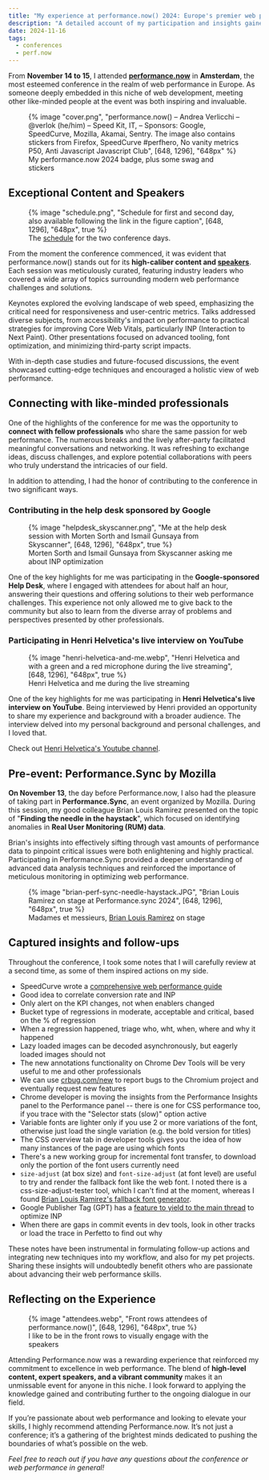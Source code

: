 ```yaml
---
title: "My experience at performance.now() 2024: Europe's premier web performance conference"
description: "A detailed account of my participation and insights gained from attending and contributing to performance.now(), the top web performance conference in Europe."
date: 2024-11-16
tags:
  - conferences
  - perf.now
---
```


From **November 14 to 15**, I attended [**performance.now**](https://www.perfnow.nl/) in **Amsterdam**, the most esteemed conference in the realm of web performance in Europe. As someone deeply embedded in this niche of web development, meeting other like-minded people at the event was both inspiring and invaluable.

<figure>
	{% image "cover.png", "performance.now() – Andrea Verlicchi – @verlok (he/him) – Speed Kit, IT, – Sponsors: Google, SpeedCurve, Mozilla, Akamai, Sentry. The image also contains stickers from Firefox, SpeedCurve #perfhero, No vanity metrics P50, Anti Javascript Javascript Club", [648, 1296], "648px" %}
	<figcaption>My performance.now 2024 badge, plus some swag and stickers</figcaption>
</figure>


## Exceptional Content and Speakers

<figure>
	{% image "schedule.png", "Schedule for first and second day, also available following the link in the figure caption", [648, 1296], "648px", true %}
	<figcaption>The <a href="https://perfnow.nl/schedule">schedule</a> for the two conference days.</figcaption>
</figure>

From the moment the conference commenced, it was evident that performance.now() stands out for its **high-caliber content and [speakers](https://perfnow.nl/speakers)**. Each session was meticulously curated, featuring industry leaders who covered a wide array of topics surrounding modern web performance challenges and solutions. 

Keynotes explored the evolving landscape of web speed, emphasizing the critical need for responsiveness and user-centric metrics. Talks addressed diverse subjects, from accessibility's impact on performance to practical strategies for improving Core Web Vitals, particularly INP (Interaction to Next Paint). Other presentations focused on advanced tooling, font optimization, and minimizing third-party script impacts. 

With in-depth case studies and future-focused discussions, the event showcased cutting-edge techniques and encouraged a holistic view of web performance.

## Connecting with like-minded professionals

One of the highlights of the conference for me was the opportunity to **connect with fellow professionals** who share the same passion for web performance. The numerous breaks and the lively after-party facilitated meaningful conversations and networking. It was refreshing to exchange ideas, discuss challenges, and explore potential collaborations with peers who truly understand the intricacies of our field.

In addition to attending, I had the honor of contributing to the conference in two significant ways. 

### Contributing in the help desk sponsored by Google

<figure>
	{% image "helpdesk_skyscanner.png", "Me at the help desk session with Morten Sorth and Ismail Gunsaya from Skyscanner", [648, 1296], "648px", true %}
	<figcaption>Morten Sorth and Ismail Gunsaya from Skyscanner asking me about INP optimization</figcaption>
</figure>

One of the key highlights for me was participating in the **Google-sponsored Help Desk**, where I engaged with attendees for about half an hour, answering their questions and offering solutions to their web performance challenges. This experience not only allowed me to give back to the community but also to learn from the diverse array of problems and perspectives presented by other professionals.


### Participating in **Henri Helvetica's live interview on YouTube**

<figure>
	{% image "henri-helvetica-and-me.webp", "Henri Helvetica and with a green and a red microphone during the live streaming", [648, 1296], "648px", true %}
	<figcaption>Henri Helvetica and me during the live streaming</figcaption>
</figure>

One of the key highlights for me was participating in **Henri Helvetica's live interview on YouTube**. Being interviewed by Henri provided an opportunity to share my experience and background with a broader audience. The interview delved into my personal background and personal challenges, and I loved that.

Check out [Henri Helvetica's Youtube channel](https://www.youtube.com/channel/UC927gvqy8i0vw0q5-6-WWBA).

## Pre-event: Performance.Sync by Mozilla

**On November 13**, the day before Performance.now, I also had the pleasure of taking part in **Performance.Sync**, an event organized by Mozilla. During this session, my good colleague Brian Louis Ramirez presented on the topic of "**Finding the needle in the haystack**", which focused on identifying anomalies in **Real User Monitoring (RUM) data**. 

Brian's insights into effectively sifting through vast amounts of performance data to pinpoint critical issues were both enlightening and highly practical. Participating in Performance.Sync provided a deeper understanding of advanced data analysis techniques and reinforced the importance of meticulous monitoring in optimizing web performance.

<figure>
	{% image "brian-perf-sync-needle-haystack.JPG", "Brian Louis Ramirez on stage at Performance.sync 2024", [648, 1296], "648px", true %}
	<figcaption>Madames et messieurs, <a href="https://screenspan.net/">Brian Louis Ramirez</a> on stage</figcaption>
</figure>


## Captured insights and follow-ups

Throughout the conference, I took some notes that I will carefully review at a second time, as some of them inspired actions on my side.

- SpeedCurve wrote a [comprehensive web performance guide](https://www.speedcurve.com/web-performance-guide/)
- Good idea to correlate conversion rate and INP
- Only alert on the KPI changes, not when enablers changed
- Bucket type of regressions in moderate, acceptable and critical, based on the % of regression
- When a regression happened, triage who, wht, when, where and why it happened
- Lazy loaded images can be decoded asynchronously, but eagerly loaded images should not
- The new annotations functionality on Chrome Dev Tools will be very useful to me and other professionals
- We can use [crbug.com/new](https://crbug.com/new) to report bugs to the Chromium project and eventually request new features
- Chrome developer is moving the insights from the Performance Insights panel to the Performance panel -- there is one for CSS performance too, if you trace with the "Selector stats (slow)" option active
- Variable fonts are lighter only if you use 2 or more variations of the font, otherwise just load the single variation (e.g. the bold version for titles)
- The CSS overview tab in developer tools gives you the idea of how many instances of the page are using which fonts
- There's a new working group for incremental font transfer, to download only the portion of the font users currently need
- `size-adjust` (at box size) and `font-size-adjust` (at font level) are useful to try and render the fallback font like the web font. I noted there is a css-size-adjust-tester tool, which I can't find at the moment, whereas I found [Brian Louis Ramirez's fallback font generator](https://screenspan.net/fallback/).
- Google Publisher Tag (GPT) has a [feature to yield to the main thread](https://developers.google.com/publisher-tag/reference#googletag.config.PageSettingsConfig.threadYield) to optimize INP
- When there are gaps in commit events in dev tools, look in other tracks or load the trace in Perfetto to find out why

These notes have been instrumental in formulating follow-up actions and integrating new techniques into my workflow, and also for my pet projects. Sharing these insights will undoubtedly benefit others who are passionate about advancing their web performance skills.


## Reflecting on the Experience

<figure>
	{% image "attendees.webp", "Front rows attendees of performance.now()", [648, 1296], "648px", true %}
	<figcaption>I like to be in the front rows to visually engage with the speakers</figcaption>
</figure>

Attending Performance.now was a rewarding experience that reinforced my commitment to excellence in web performance. The blend of **high-level content, expert speakers, and a vibrant community** makes it an unmissable event for anyone in this niche. I look forward to applying the knowledge gained and contributing further to the ongoing dialogue in our field.

If you’re passionate about web performance and looking to elevate your skills, I highly recommend attending Performance.now. It’s not just a conference; it’s a gathering of the brightest minds dedicated to pushing the boundaries of what’s possible on the web.

*Feel free to reach out if you have any questions about the conference or web performance in general!*